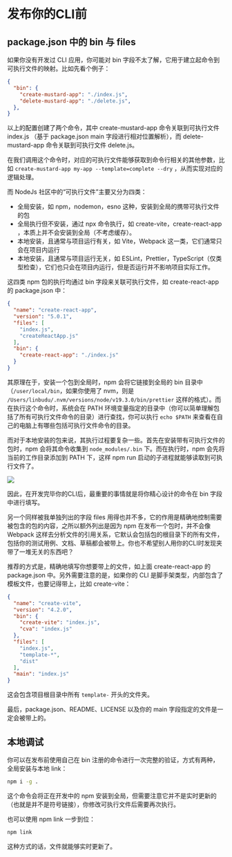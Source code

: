 # 发布你的CLI前

## package.json 中的 bin 与 files

如果你没有开发过 CLI 应用，你可能对 bin 字段不太了解，它用于建立起命令到可执行文件的映射。比如先看个例子：

```json
{
  "bin": {
    "create-mustard-app": "./index.js",
    "delete-mustard-app": "./delete.js", 
  },
}
```

以上的配置创建了两个命令，其中 create-mustard-app 命令关联到可执行文件 index.js （基于 package.json main 字段进行相对位置解析），而 delete-mustard-app 命令关联到可执行文件 delete.js。

在我们调用这个命令时，对应的可执行文件能够获取到命令行相关的其他参数，比如 `create-mustard-app my-app --template=complete --dry` ，从而实现对应的逻辑处理。


而 NodeJs 社区中的“可执行文件”主要又分为四类：

* 全局安装，如 npm，nodemon，esno 这种，安装到全局的携带可执行文件的包
* 全局执行但不安装，通过 npx 命令执行，如 create-vite，create-react-app ，本质上并不会安装到全局（不考虑缓存）。
* 本地安装，且通常与项目运行有关，如 Vite，Webpack 这一类，它们通常只会在项目内运行
* 本地安装，且通常与项目运行无关，如 ESLint，Prettier，TypeScript（仅类型检查），它们也只会在项目内运行，但是否运行并不影响项目实际工作。


这四类 npm 包的执行均通过 bin 字段来关联可执行文件，如 create-react-app 的 package.json 中：

```json
{
  "name": "create-react-app",
  "version": "5.0.1",
  "files": [
    "index.js",
    "createReactApp.js"
  ],
  "bin": {
    "create-react-app": "./index.js"
  }
}
```

其原理在于，安装一个包到全局时，npm 会将它链接到全局的 bin 目录中（`/user/local/bin`，如果你使用了 nvm，则是 `/Users/linbudu/.nvm/versions/node/v19.3.0/bin/prettier` 这样的格式）。而在执行这个命令时，系统会在 PATH 环境变量指定的目录中（你可以简单理解包括了所有可执行文件命令的目录）进行查找，你可以执行 `echo $PATH` 来查看在自己的电脑上有哪些包括可执行文件命令的目录。

而对于本地安装的包来说，其执行过程要复杂一些。首先在安装带有可执行文件的包时，npm 会将其命令收集到 `node_modules/.bin` 下。而在执行时，npm 会先将当前的工作目录添加到 PATH 下，这样 npm run 启动的子进程就能够读取到可执行文件了。

![](https://s3.bmp.ovh/imgs/2023/03/18/a2aa062e30a3f34a.png)


因此，在开发完毕你的CLI后，最重要的事情就是将你精心设计的命令在 bin 字段中进行填写。


另一个同样被我单独列出的字段 files 用得也并不多，它的作用是精确地控制需要被包含的包的内容，之所以额外列出是因为 npm 在发布一个包时，并不会像 Webpack 这样去分析文件的引用关系，它默认会包括包的根目录下的所有文件，包括你的测试用例、文档、草稿都会被带上。你也不希望别人用你的CLI时发现夹带了一堆无关的东西吧？

推荐的方式是，精确地填写你想要带上的文件，如上面 create-react-app 的 package.json 中。另外需要注意的是，如果你的 CLI 是脚手架类型，内部包含了模板文件，也要记得带上，比如 create-vite：

```json
{
  "name": "create-vite",
  "version": "4.2.0",
  "bin": {
    "create-vite": "index.js",
    "cva": "index.js"
  },
  "files": [
    "index.js",
    "template-*",
    "dist"
  ],
  "main": "index.js"
}
```

这会包含项目根目录中所有 `template-` 开头的文件夹。

最后，package.json、README、LICENSE 以及你的 main 字段指定的文件是一定会被带上的。

## 本地调试

你可以在发布前使用自己在 bin 注册的命令进行一次完整的验证，方式有两种，全局安装与本地 link：

```bash
npm i -g .
```

这个命令会将正在开发中的 npm 安装到全局，但需要注意它并不是实时更新的（也就是并不是符号链接），你修改可执行文件后需要再次执行。

也可以使用 npm link 一步到位：

```bash
npm link
```

这种方式的话，文件就能够实时更新了。